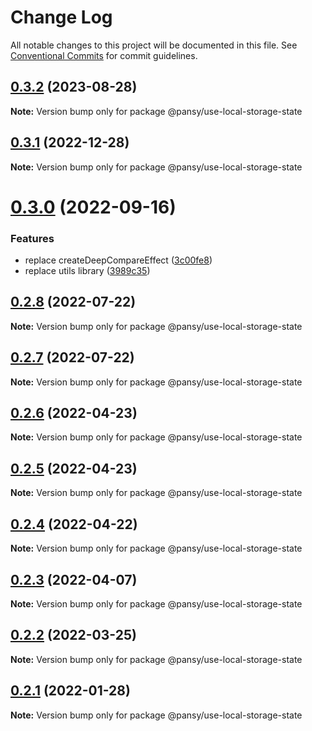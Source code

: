 # Change Log

All notable changes to this project will be documented in this file.
See [Conventional Commits](https://conventionalcommits.org) for commit guidelines.

## [0.3.2](https://github.com/pansyjs/react-hooks/compare/@pansy/use-local-storage-state@0.3.1...@pansy/use-local-storage-state@0.3.2) (2023-08-28)

**Note:** Version bump only for package @pansy/use-local-storage-state





## [0.3.1](https://github.com/pansyjs/react-hooks/compare/@pansy/use-local-storage-state@0.3.0...@pansy/use-local-storage-state@0.3.1) (2022-12-28)

**Note:** Version bump only for package @pansy/use-local-storage-state





# [0.3.0](https://github.com/pansyjs/react-hooks/compare/@pansy/use-local-storage-state@0.2.8...@pansy/use-local-storage-state@0.3.0) (2022-09-16)


### Features

* replace createDeepCompareEffect ([3c00fe8](https://github.com/pansyjs/react-hooks/commit/3c00fe8a33cac410f0c3d245e84027ca01431943))
* replace utils library ([3989c35](https://github.com/pansyjs/react-hooks/commit/3989c35e2bb5bf96f538e1b2c78aa306c63541e3))





## [0.2.8](https://github.com/pansyjs/react-hooks/compare/@pansy/use-local-storage-state@0.2.7...@pansy/use-local-storage-state@0.2.8) (2022-07-22)

**Note:** Version bump only for package @pansy/use-local-storage-state





## [0.2.7](https://github.com/pansyjs/react-hooks/compare/@pansy/use-local-storage-state@0.2.6...@pansy/use-local-storage-state@0.2.7) (2022-07-22)

**Note:** Version bump only for package @pansy/use-local-storage-state





## [0.2.6](https://github.com/pansyjs/react-hooks/compare/@pansy/use-local-storage-state@0.2.5...@pansy/use-local-storage-state@0.2.6) (2022-04-23)

**Note:** Version bump only for package @pansy/use-local-storage-state





## [0.2.5](https://github.com/pansyjs/react-hooks/compare/@pansy/use-local-storage-state@0.2.4...@pansy/use-local-storage-state@0.2.5) (2022-04-23)

**Note:** Version bump only for package @pansy/use-local-storage-state





## [0.2.4](https://github.com/pansyjs/react-hooks/compare/@pansy/use-local-storage-state@0.2.3...@pansy/use-local-storage-state@0.2.4) (2022-04-22)

**Note:** Version bump only for package @pansy/use-local-storage-state





## [0.2.3](https://github.com/pansyjs/react-hooks/compare/@pansy/use-local-storage-state@0.2.2...@pansy/use-local-storage-state@0.2.3) (2022-04-07)

**Note:** Version bump only for package @pansy/use-local-storage-state





## [0.2.2](https://github.com/pansyjs/react-hooks/compare/@pansy/use-local-storage-state@0.2.1...@pansy/use-local-storage-state@0.2.2) (2022-03-25)

**Note:** Version bump only for package @pansy/use-local-storage-state





## [0.2.1](https://github.com/pansyjs/react-hooks/compare/@pansy/use-local-storage-state@0.2.0...@pansy/use-local-storage-state@0.2.1) (2022-01-28)

**Note:** Version bump only for package @pansy/use-local-storage-state
